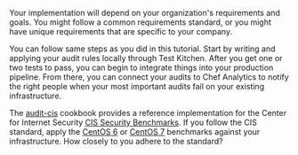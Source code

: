 Your implementation will depend on your organization's requirements and goals. You might follow a common requirements standard, or you might have unique requirements that are specific to your company.

You can follow same steps as you did in this tutorial. Start by writing and applying your audit rules locally through Test Kitchen. After you get one or two tests to pass, you can begin to integrate things into your production pipeline. From there, you can connect your audits to Chef Analytics to notify the right people when your most important audits fail on your existing infrastructure.

The [audit-cis](https://github.com/chef-cookbooks/audit-cis) cookbook provides a reference implementation for the Center for Internet Security [CIS Security Benchmarks](https://benchmarks.cisecurity.org/downloads/compliance/). If you follow the CIS standard, apply the [CentOS 6](https://github.com/chef-cookbooks/audit-cis/blob/master/recipes/centos6-110.rb) or [CentOS 7](https://github.com/chef-cookbooks/audit-cis/blob/master/recipes/centos7-100.rb) benchmarks against your infrastructure. How closely to you adhere to the standard?
